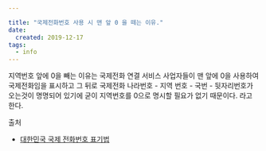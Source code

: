 ```yaml
---

title: "국제전화번호 사용 시 맨 앞 0 을 떼는 이유."
date:
  created: 2019-12-17
tags:
  - info
---
```


지역번호 앞에 0을 빼는 이유는
국제전화 연결 서비스 사업자들이 맨 앞에 0을 사용하여 국제전화임을 표시하고
그 뒤로 국제전화 나라번호 - 지역 번호 - 국번 - 뒷자리번호가 오는것이 명명되어 있기에
굳이 지역번호를 0으로 명시할 필요가 없기 때문이다. 라고 한다.

출처
- [대한민국 국제 전화번호 표기법](http://m.blog.daum.net/parangse/1779)
